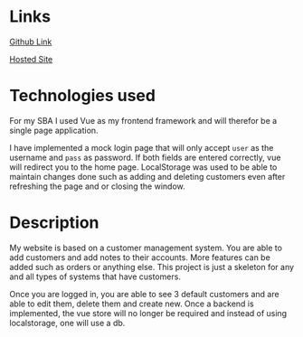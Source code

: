 # Links
[Github Link](https://github.com/luis-amarquez/HTML-SBA-project)

[Hosted Site](https://html-sba-project.vercel.app/)


# Technologies used
For my SBA I used Vue as my frontend framework and will therefor be a single page application.

I have implemented a mock login page that will only accept `user` as the username and `pass` as password. If both fields 
are entered correctly, vue will redirect you to the home page. LocalStorage was used to be able to maintain changes 
done such as adding and deleting customers even after refreshing the page and or closing the window.

# Description
My website is based on a customer management system. You are able to add customers and add notes to their accounts. 
More features can be added such as orders or anything else. This project is just a skeleton for any and all types of 
systems that have customers.

Once you are logged in, you are able to see 3 default customers and are able to edit them, delete them and create new. 
Once a backend is implemented, the vue store will no longer be required and instead of using localstorage, one will use 
a db.